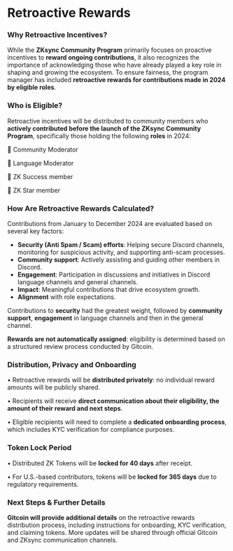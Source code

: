# Retroactive Rewards

### Why Retroactive Incentives?

While the **ZKsync Community Program** primarily focuses on proactive incentives to **reward ongoing contributions**, it also recognizes the importance of acknowledging those who have already played a key role in shaping and growing the ecosystem. To ensure fairness, the program manager has included **retroactive rewards for contributions made in 2024 by eligible roles**.

### Who is Eligible?

Retroactive incentives will be distributed to community members who **actively contributed before the launch of the ZKsync Community Program**, specifically those holding the following **roles** in 2024:

🔹 Community Moderator

🔹 Language Moderator

🔹 ZK Success member

🔹 ZK Star member

### How Are Retroactive Rewards Calculated?

Contributions from January to December 2024 are evaluated based on several key factors:&#x20;

* **Security (Anti Spam / Scam) efforts**: Helping secure Discord channels, monitoring for suspicious activity, and supporting anti-scam processes.
* **Community support**: Actively assisting and guiding other members in Discord.
* **Engagement**: Participation in discussions and initiatives in Discord language channels and general channels.
* **Impact**: Meaningful contributions that drive ecosystem growth.
* **Alignment** with role expectations.

Contributions to **security** had the greatest weight, followed by **community support**,  **engagement** in language channels and then in the general channel.

**Rewards are not automatically assigned**: eligibility is determined based on a structured review process conducted by Gitcoin.

### Distribution, Privacy and Onboarding

• Retroactive rewards will be **distributed privately**: no individual reward amounts will be publicly shared.

• Recipients will receive **direct communication about their eligibility, the amount of their reward and next steps**.

• Eligible recipients will need to complete a **dedicated onboarding process**, which includes KYC verification for compliance purposes.

### Token Lock Period

• Distributed ZK Tokens will be **locked for 40 days** after receipt.

• For U.S.-based contributors, tokens will be **locked for 365 days** due to regulatory requirements.

### Next Steps & Further Details

**Gitcoin will provide additional details** on the retroactive rewards distribution process, including instructions for onboarding, KYC verification, and claiming tokens. More updates will be shared through official Gitcoin and ZKsync communication channels.

